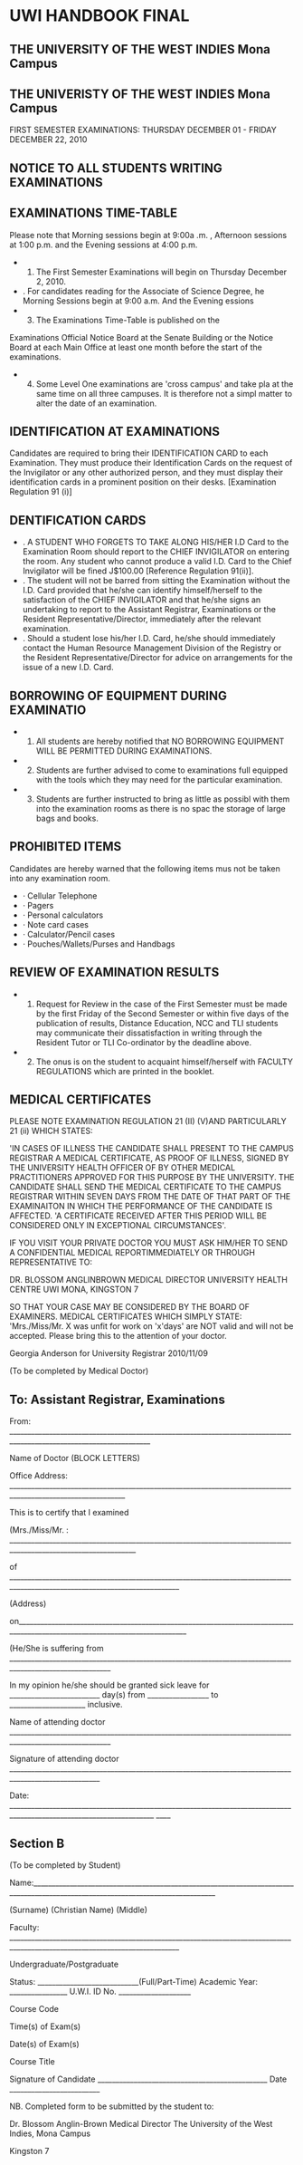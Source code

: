 # UWI HANDBOOK FINAL

<!-- image -->

## THE UNIVERSITY OF THE WEST INDIES Mona Campus

<!-- image -->

## THE UNIVERISTY OF THE WEST INDIES Mona Campus

FIRST SEMESTER EXAMINATIONS: THURSDAY DECEMBER 01 - FRIDAY DECEMBER 22, 2010

## NOTICE TO ALL STUDENTS WRITING EXAMINATIONS

## EXAMINATIONS TIME-TABLE

Please note that Morning sessions begin at 9:00a .m. , Afternoon sessions at 1:00 p.m. and the Evening sessions at 4:00 p.m.

- 1.  The First Semester Examinations will begin on Thursday December 2, 2010.
- .  For candidates reading for the Associate of Science Degree, he Morning Sessions begin at 9:00 a.m. And the Evening essions
- 3. The Examinations Time-Table is published on the

Examinations Official Notice Board at the Senate Building or the Notice Board at each Main Office at least one month before the start of the examinations.

- 4. Some Level One examinations are 'cross campus' and take pla at the same time on all three campuses.  It is therefore not a simpl matter to alter the date of an examination.

## IDENTIFICATION AT EXAMINATIONS

Candidates  are  required  to  bring  their IDENTIFICATION CARD to each Examination. They must produce their Identification  Cards  on  the  request  of  the  Invigilator  or  any other authorized person, and they must display their identification  cards  in  a  prominent  position  on  their  desks. [Examination Regulation 91 (i)]

## DENTIFICATION CARDS

- .   A STUDENT WHO FORGETS TO TAKE ALONG HIS/HER I.D  Card  to  the  Examination  Room  should  report  to  the CHIEF INVIGILATOR on entering the room.  Any student who cannot produce  a  valid  I.D.  Card  to  the  Chief  Invigilator  will  be  fined J$100.00 [Reference Regulation 91(ii)].
- . The student will not be barred from sitting the Examination without the I.D. Card provided that he/she can  identify  himself/herself  to  the  satisfaction  of  the CHIEF INVIGILATOR and that he/she signs an undertaking to report to the Assistant Registrar, Examinations  or  the  Resident  Representative/Director, immediately after the relevant examination.
- . Should  a  student  lose  his/her  I.D.  Card,  he/she  should immediately contact the Human  Resource  Management Division of the Registry or the Resident Representative/Director for advice on arrangements for the issue of a new I.D. Card.

## BORROWING OF EQUIPMENT DURING EXAMINATIO

- 1. All students are hereby notified that NO BORROWING EQUIPMENT WILL BE PERMITTED DURING EXAMINATIONS.
- 2. Students are further advised to come to examinations full equipped with the tools which they may need for the particular examination.
- 3. Students are further instructed to bring as little as possibl with them into the examination rooms as there is no spac the storage of large bags and books.

## PROHIBITED ITEMS

Candidates are hereby warned that the following items mus not be taken into any examination room.

- · Cellular Telephone
- · Pagers
- · Personal calculators
- · Note card cases
- · Calculator/Pencil cases
- · Pouches/Wallets/Purses and Handbags

## REVIEW OF EXAMINATION RESULTS

- 1. Request for Review in the case of the First Semester must be made by the first Friday of the Second Semester or within five days of the publication of results,  Distance Education, NCC and TLI students may communicate their dissatisfaction in writing through the Resident Tutor or TLI Co-ordinator by the deadline above.
- 2. The onus is on the student to acquaint himself/herself with FACULTY REGULATIONS which are printed in the booklet.

## MEDICAL CERTIFICATES

PLEASE NOTE EXAMINATION REGULATION 21 (II) (V)AND PARTICULARLY 21 (ii) WHICH STATES:

'IN CASES OF ILLNESS THE CANDIDATE SHALL PRESENT  TO  THE  CAMPUS  REGISTRAR  A  MEDICAL CERTIFICATE,  AS  PROOF  OF  ILLNESS,  SIGNED  BY  THE UNIVERSITY HEALTH OFFICER OF BY OTHER MEDICAL PRACTITIONERS  APPROVED  FOR  THIS  PURPOSE  BY THE UNIVERSITY.  THE CANDIDATE SHALL SEND THE MEDICAL  CERTIFICATE  TO  THE  CAMPUS  REGISTRAR WITHIN SEVEN DAYS FROM THE DATE OF THAT PART OF THE EXAMINAITON IN WHICH THE PERFORMANCE OF  THE  CANDIDATE  IS  AFFECTED.    'A  CERTIFICATE RECEIVED AFTER THIS PERIOD WILL BE CONSIDERED ONLY IN EXCEPTIONAL CIRCUMSTANCES'.

IF YOU VISIT YOUR PRIVATE DOCTOR YOU MUST ASK HIM/HER TO SEND A CONFIDENTIAL MEDICAL REPORTIMMEDIATELY OR THROUGH REPRESENTATIVE TO:

DR. BLOSSOM ANGLINBROWN MEDICAL DIRECTOR UNIVERSITY HEALTH CENTRE UWI MONA, KINGSTON 7

SO THAT YOUR CASE MAY BE CONSIDERED BY THE BOARD OF EXAMINERS. MEDICAL CERTIFICATES WHICH SIMPLY STATE: 'Mrs./Miss/Mr. X was unfit for work on 'x'days' are NOT valid and will not be accepted.  Please bring this to the attention of your doctor.

Georgia Anderson             for University Registrar 2010/11/09

<!-- image -->

(To be completed by Medical Doctor)

## To: Assistant Registrar, Examinations

From: \_\_\_\_\_\_\_\_\_\_\_\_\_\_\_\_\_\_\_\_\_\_\_\_\_\_\_\_\_\_\_\_\_\_\_\_\_\_\_\_\_\_\_\_\_\_\_\_\_\_\_\_\_\_\_\_\_\_\_\_\_\_\_\_\_\_\_\_\_\_\_\_\_\_\_\_\_\_\_\_\_\_\_\_\_\_\_\_\_\_\_\_\_\_\_\_\_\_\_\_\_\_\_\_\_\_\_\_\_\_\_\_\_\_\_\_\_

Name of Doctor (BLOCK LETTERS)

Office Address:  \_\_\_\_\_\_\_\_\_\_\_\_\_\_\_\_\_\_\_\_\_\_\_\_\_\_\_\_\_\_\_\_\_\_\_\_\_\_\_\_\_\_\_\_\_\_\_\_\_\_\_\_\_\_\_\_\_\_\_\_\_\_\_\_\_\_\_\_\_\_\_\_\_\_\_\_\_\_\_\_\_\_\_\_\_\_\_\_\_\_\_\_\_\_\_\_\_\_\_\_\_\_\_\_\_\_\_\_\_\_

This is to certify that I examined

(Mrs./Miss/Mr. : \_\_\_\_\_\_\_\_\_\_\_\_\_\_\_\_\_\_\_\_\_\_\_\_\_\_\_\_\_\_\_\_\_\_\_\_\_\_\_\_\_\_\_\_\_\_\_\_\_\_\_\_\_\_\_\_\_\_\_\_\_\_\_\_\_\_\_\_\_\_\_\_\_\_\_\_\_\_\_\_\_\_\_\_\_\_\_\_\_\_\_\_\_\_\_\_\_\_\_\_\_\_\_\_\_\_\_\_\_\_\_\_\_

of \_\_\_\_\_\_\_\_\_\_\_\_\_\_\_\_\_\_\_\_\_\_\_\_\_\_\_\_\_\_\_\_\_\_\_\_\_\_\_\_\_\_\_\_\_\_\_\_\_\_\_\_\_\_\_\_\_\_\_\_\_\_\_\_\_\_\_\_\_\_\_\_\_\_\_\_\_\_\_\_\_\_\_\_\_\_\_\_\_\_\_\_\_\_\_\_\_\_\_\_\_\_\_\_\_\_\_\_\_\_\_\_\_\_\_\_\_\_\_\_\_\_\_\_\_

(Address)

on\_\_\_\_\_\_\_\_\_\_\_\_\_\_\_\_\_\_\_\_\_\_\_\_\_\_\_\_\_\_\_\_\_\_\_\_\_\_\_\_\_\_\_\_\_\_\_\_\_\_\_\_\_\_\_\_\_\_\_\_\_\_\_\_\_\_\_\_\_\_\_\_\_\_\_\_\_\_\_\_\_\_\_\_\_\_\_\_\_\_\_\_\_\_\_\_\_\_\_\_\_\_\_\_\_\_\_\_\_\_\_\_\_\_\_\_\_\_\_\_\_\_\_\_\_

(He/She is suffering from \_\_\_\_\_\_\_\_\_\_\_\_\_\_\_\_\_\_\_\_\_\_\_\_\_\_\_\_\_\_\_\_\_\_\_\_\_\_\_\_\_\_\_\_\_\_\_\_\_\_\_\_\_\_\_\_\_\_\_\_\_\_\_\_\_\_\_\_\_\_\_\_\_\_\_\_\_\_\_\_\_\_\_\_\_\_\_\_\_\_\_\_\_\_\_\_\_\_\_\_\_\_\_\_\_\_

In my opinion he/she should be granted sick leave for \_\_\_\_\_\_\_\_\_\_\_\_\_\_\_\_\_\_\_\_\_\_\_\_\_ day(s) from \_\_\_\_\_\_\_\_\_\_\_\_\_\_\_\_\_ to \_\_\_\_\_\_\_\_\_\_\_\_\_\_\_\_\_\_\_\_\_ inclusive.

Name of attending doctor \_\_\_\_\_\_\_\_\_\_\_\_\_\_\_\_\_\_\_\_\_\_\_\_\_\_\_\_\_\_\_\_\_\_\_\_\_\_\_\_\_\_\_\_\_\_\_\_\_\_\_\_\_\_\_\_\_\_\_\_\_\_\_\_\_\_\_\_\_\_\_\_\_\_\_\_\_\_\_\_\_\_\_\_\_\_\_\_\_\_\_\_\_\_\_\_\_\_\_\_\_\_\_\_\_\_

Signature of attending doctor \_\_\_\_\_\_\_\_\_\_\_\_\_\_\_\_\_\_\_\_\_\_\_\_\_\_\_\_\_\_\_\_\_\_\_\_\_\_\_\_\_\_\_\_\_\_\_\_\_\_\_\_\_\_\_\_\_\_\_\_\_\_\_\_\_\_\_\_\_\_\_\_\_\_\_\_\_\_\_\_\_\_\_\_\_\_\_\_\_\_\_\_\_\_\_\_\_\_\_\_\_\_\_

Date: \_\_\_\_\_\_\_\_\_\_\_\_\_\_\_\_\_\_\_\_\_\_\_\_\_\_\_\_\_\_\_\_\_\_\_\_\_\_\_\_\_\_\_\_\_\_\_\_\_\_\_\_\_\_\_\_\_\_\_\_\_\_\_\_\_\_\_\_\_\_\_\_\_\_\_\_\_\_\_\_\_\_\_\_\_\_\_\_\_\_\_\_\_\_\_\_\_\_\_\_\_\_\_\_\_\_\_\_\_\_\_\_\_\_\_\_\_\_ \_\_\_\_

## Section B

(To be completed by Student)

Name:\_\_\_\_\_\_\_\_\_\_\_\_\_\_\_\_\_\_\_\_\_\_\_\_\_\_\_\_\_\_\_\_\_\_\_\_\_\_\_\_\_\_\_\_\_\_\_\_\_\_\_\_\_\_\_\_\_\_\_\_\_\_\_\_\_\_\_\_\_\_\_\_\_\_\_\_\_\_\_\_\_\_\_\_\_\_\_\_\_\_\_\_\_\_\_\_\_\_\_\_\_\_\_\_\_\_\_\_\_\_\_\_\_\_\_\_\_\_\_\_\_\_\_\_\_\_\_\_\_

(Surname)                                                               (Christian Name)                                              (Middle)

Faculty: \_\_\_\_\_\_\_\_\_\_\_\_\_\_\_\_\_\_\_\_\_\_\_\_\_\_\_\_\_\_\_\_\_\_\_\_\_\_\_\_\_\_\_\_\_\_\_\_\_\_\_\_\_\_\_\_\_\_\_\_\_\_\_\_\_\_\_\_\_\_\_\_\_\_\_\_\_\_\_\_\_\_\_\_\_\_\_\_\_\_\_\_\_\_\_\_\_\_\_\_\_\_\_\_\_\_\_\_\_\_\_\_\_\_\_\_\_\_\_\_\_\_\_\_\_

Undergraduate/Postgraduate

Status: \_\_\_\_\_\_\_\_\_\_\_\_\_\_\_\_\_\_\_\_\_\_\_\_\_\_\_\_(Full/Part-Time)                             Academic Year: \_\_\_\_\_\_\_\_\_\_\_\_\_\_\_\_  U.W.I. ID No.  \_\_\_\_\_\_\_\_\_\_\_\_\_\_\_\_\_\_\_\_

Course Code

Time(s) of Exam(s)

Date(s) of Exam(s)

Course Title

Signature of Candidate \_\_\_\_\_\_\_\_\_\_\_\_\_\_\_\_\_\_\_\_\_\_\_\_\_\_\_\_\_\_\_\_\_\_\_\_\_\_\_\_\_\_\_\_\_\_\_ Date \_\_\_\_\_\_\_\_\_\_\_\_\_\_\_\_\_\_\_\_\_\_\_\_\_

NB. Completed form to be submitted by the student to:

Dr. Blossom Anglin-Brown Medical Director The University of the West Indies, Mona Campus

Kingston 7